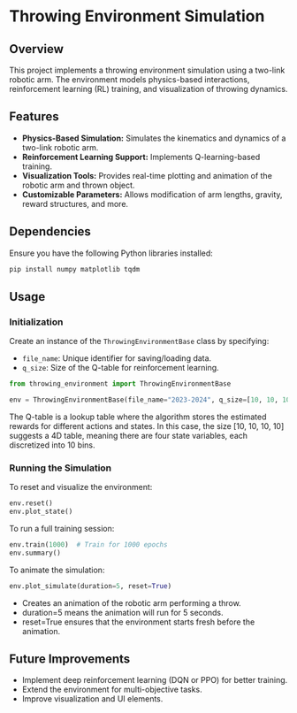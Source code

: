 # Throwing Environment Simulation

## Overview
This project implements a throwing environment simulation using a two-link robotic arm. The environment models physics-based interactions, reinforcement learning (RL) training, and visualization of throwing dynamics.

## Features
- **Physics-Based Simulation:** Simulates the kinematics and dynamics of a two-link robotic arm.
- **Reinforcement Learning Support:** Implements Q-learning-based training.
- **Visualization Tools:** Provides real-time plotting and animation of the robotic arm and thrown object.
- **Customizable Parameters:** Allows modification of arm lengths, gravity, reward structures, and more.

## Dependencies
Ensure you have the following Python libraries installed:

```bash
pip install numpy matplotlib tqdm
```

## Usage
### Initialization
Create an instance of the `ThrowingEnvironmentBase` class by specifying:
- `file_name`: Unique identifier for saving/loading data.
- `q_size`: Size of the Q-table for reinforcement learning.

```python
from throwing_environment import ThrowingEnvironmentBase

env = ThrowingEnvironmentBase(file_name="2023-2024", q_size=[10, 10, 10, 10])
```
The Q-table is a lookup table where the algorithm stores the estimated rewards for different actions and states. In this case, the size [10, 10, 10, 10] suggests a 4D table, meaning there are four state variables, each discretized into 10 bins.

### Running the Simulation
To reset and visualize the environment:

```python
env.reset()
env.plot_state()
```

To run a full training session:

```python
env.train(1000)  # Train for 1000 epochs
env.summary()
```

To animate the simulation:

```python
env.plot_simulate(duration=5, reset=True)
```
- Creates an animation of the robotic arm performing a throw.
- duration=5 means the animation will run for 5 seconds.
- reset=True ensures that the environment starts fresh before the animation.

## Future Improvements
- Implement deep reinforcement learning (DQN or PPO) for better training.
- Extend the environment for multi-objective tasks.
- Improve visualization and UI elements.


